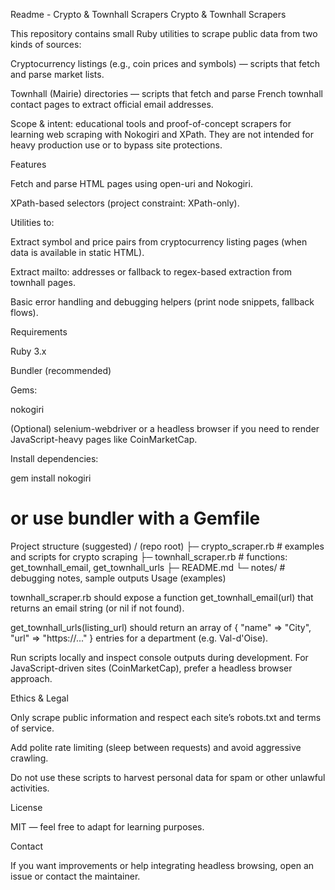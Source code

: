 Readme - Crypto & Townhall Scrapers
Crypto & Townhall Scrapers

This repository contains small Ruby utilities to scrape public data from two kinds of sources:

Cryptocurrency listings (e.g., coin prices and symbols) — scripts that fetch and parse market lists.

Townhall (Mairie) directories — scripts that fetch and parse French townhall contact pages to extract official email addresses.

Scope & intent: educational tools and proof-of-concept scrapers for learning web scraping with Nokogiri and XPath. They are not intended for heavy production use or to bypass site protections.

Features

Fetch and parse HTML pages using open-uri and Nokogiri.

XPath-based selectors (project constraint: XPath-only).

Utilities to:

Extract symbol and price pairs from cryptocurrency listing pages (when data is available in static HTML).

Extract mailto: addresses or fallback to regex-based extraction from townhall pages.

Basic error handling and debugging helpers (print node snippets, fallback flows).

Requirements

Ruby 3.x

Bundler (recommended)

Gems:

nokogiri

(Optional) selenium-webdriver or a headless browser if you need to render JavaScript-heavy pages like CoinMarketCap.

Install dependencies:

gem install nokogiri
# or use bundler with a Gemfile
Project structure (suggested)
/ (repo root)
├─ crypto_scraper.rb      # examples and scripts for crypto scraping
├─ townhall_scraper.rb    # functions: get_townhall_email, get_townhall_urls
├─ README.md
└─ notes/                 # debugging notes, sample outputs
Usage (examples)

townhall_scraper.rb should expose a function get_townhall_email(url) that returns an email string (or nil if not found).

get_townhall_urls(listing_url) should return an array of { "name" => "City", "url" => "https://..." } entries for a department (e.g. Val-d'Oise).

Run scripts locally and inspect console outputs during development. For JavaScript-driven sites (CoinMarketCap), prefer a headless browser approach.

Ethics & Legal

Only scrape public information and respect each site’s robots.txt and terms of service.

Add polite rate limiting (sleep between requests) and avoid aggressive crawling.

Do not use these scripts to harvest personal data for spam or other unlawful activities.

License

MIT — feel free to adapt for learning purposes.

Contact

If you want improvements or help integrating headless browsing, open an issue or contact the maintainer.
